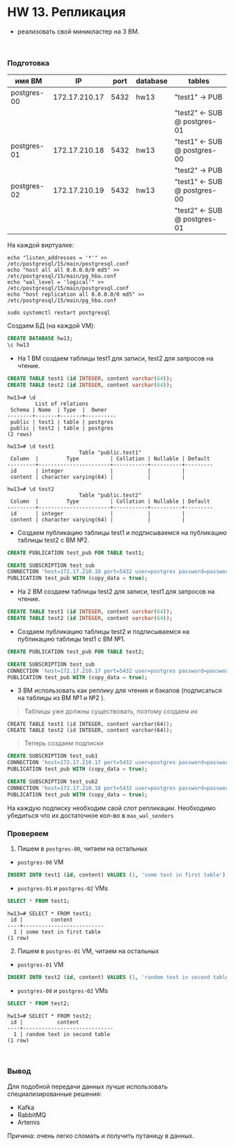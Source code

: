 # HW 13. Репликация
- реализовать свой миникластер на 3 ВМ. 
<br>
 
### Подготовка


| имя ВМ      | IP            | port | database | tables                       |
|-------------|---------------|------|----------|------------------------------|
| postgres-00 | 172.17.210.17 | 5432 | hw13     | "test1" -> PUB               |
|             |               |      |          | "test2" <- SUB @ postgres-01 |
| postgres-01 | 172.17.210.18 | 5432 | hw13     | "test1" <- SUB @ postgres-00 |
|             |               |      |          | "test2" -> PUB               |
| postgres-02 | 172.17.210.19 | 5432 | hw13     | "test1" <- SUB @ postgres-00 |
|             |               |      |          | "test2" <- SUB @ postgres-01 |

На каждой виртуалке:
```commandline
echo "listen_addresses = '*'" >> /etc/postgresql/15/main/postgresql.conf
echo "host all all 0.0.0.0/0 md5" >> /etc/postgresql/15/main/pg_hba.conf
echo "wal_level = 'logical'" >> /etc/postgresql/15/main/postgresql.conf
echo "host replication all 0.0.0.0/0 md5" >> /etc/postgresql/15/main/pg_hba.conf

sudo systemctl restart postgresql
```
Создаем БД (на каждой VM):
```sql
CREATE DATABASE hw13;
\c hw13
```

 - На 1 ВМ создаем таблицы test1 для записи, test2 для запросов на чтение.
```sql
CREATE TABLE test1 (id INTEGER, content varchar(64));
CREATE TABLE test2 (id INTEGER, content varchar(64));
```
```commandline
hw13=# \d
         List of relations
 Schema | Name  | Type  |  Owner   
--------+-------+-------+----------
 public | test1 | table | postgres
 public | test2 | table | postgres
(2 rows)

hw13=# \d test1
                       Table "public.test1"
 Column  |         Type          | Collation | Nullable | Default 
---------+-----------------------+-----------+----------+---------
 id      | integer               |           |          | 
 content | character varying(64) |           |          | 

hw13=# \d test2
                       Table "public.test2"
 Column  |         Type          | Collation | Nullable | Default 
---------+-----------------------+-----------+----------+---------
 id      | integer               |           |          | 
 content | character varying(64) |           |          | 
```

 - Создаем публикацию таблицы test1 и подписываемся на публикацию таблицы test2 с ВМ №2.
```sql
CREATE PUBLICATION test_pub FOR TABLE test1;

CREATE SUBSCRIPTION test_sub
CONNECTION 'host=172.17.210.18 port=5432 user=postgres password=password dbname=hw13'
PUBLICATION test_pub WITH (copy_data = true);
```

 - На 2 ВМ создаем таблицы test2 для записи, test1 для запросов на чтение.
```sql
CREATE TABLE test1 (id INTEGER, content varchar(64));
CREATE TABLE test2 (id INTEGER, content varchar(64));
```

 - Создаем публикацию таблицы test2 и подписываемся на публикацию таблицы test1 с ВМ №1.
```sql
CREATE PUBLICATION test_pub FOR TABLE test2;

CREATE SUBSCRIPTION test_sub
CONNECTION 'host=172.17.210.17 port=5432 user=postgres password=password dbname=hw13'
PUBLICATION test_pub WITH (copy_data = true);
```

 - 3 ВМ использовать как реплику для чтения и бэкапов (подписаться на таблицы из ВМ №1 и №2 ).
> Таблицы уже должны существовать, поэтому создаем их
```
CREATE TABLE test1 (id INTEGER, content varchar(64));
CREATE TABLE test2 (id INTEGER, content varchar(64));
```
> Теперь создаем подписки
```sql
CREATE SUBSCRIPTION test_sub1
CONNECTION 'host=172.17.210.17 port=5432 user=postgres password=password dbname=hw13'
PUBLICATION test_pub WITH (copy_data = true);

CREATE SUBSCRIPTION test_sub2
CONNECTION 'host=172.17.210.18 port=5432 user=postgres password=password dbname=hw13'
PUBLICATION test_pub WITH (copy_data = true);
```
На каждую подписку необходим свой слот репликации. Необходимо убедиться что их достаточное кол-во в `max_wal_senders`

### Проверяем

1. Пишем в `postgres-00`, читаем на остальных

 - `postgres-00` VM
```sql
INSERT INTO test1 (id, content) VALUES (1, 'some text in first table');
```

 - `postgres-01` и `postgres-02` VMs
```sql
SELECT * FROM test1;
```
```commandline
hw13=# SELECT * FROM test1;
 id |         content          
----+--------------------------
  1 | some text in first table
(1 row)
```
2. Пишем в `postgres-01` VM, читаем на остальных

 - `postgres-01` VM
```sql
INSERT INTO test2 (id, content) VALUES (1, 'random text in second table');
```

 - `postgres-00` и `postgres-02` VMs
```sql
SELECT * FROM test2;
```
```commandline
hw13=# SELECT * FROM test2;
 id |           content           
----+-----------------------------
  1 | random text in second table
(1 row)
```

<br>

### Вывод

Для подобной передачи данных лучше использовать специализированные решения:
 - Kafka
 - RabbitMQ
 - Artemis

Причина: очень легко сломать и получить путаницу в данных.